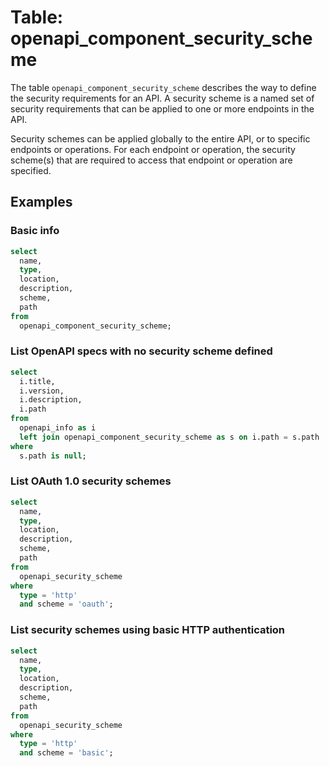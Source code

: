 # Table: openapi_component_security_scheme

The table `openapi_component_security_scheme` describes the way to define the security requirements for an API. A security scheme is a named set of security requirements that can be applied to one or more endpoints in the API.

Security schemes can be applied globally to the entire API, or to specific endpoints or operations. For each endpoint or operation, the security scheme(s) that are required to access that endpoint or operation are specified.

## Examples

### Basic info

```sql
select
  name,
  type,
  location,
  description,
  scheme,
  path
from
  openapi_component_security_scheme;
```

### List OpenAPI specs with no security scheme defined

```sql
select
  i.title,
  i.version,
  i.description,
  i.path
from
  openapi_info as i
  left join openapi_component_security_scheme as s on i.path = s.path
where
  s.path is null;
```

### List OAuth 1.0 security schemes

```sql
select
  name,
  type,
  location,
  description,
  scheme,
  path
from
  openapi_security_scheme
where
  type = 'http'
  and scheme = 'oauth';
```

### List security schemes using basic HTTP authentication

```sql
select
  name,
  type,
  location,
  description,
  scheme,
  path
from
  openapi_security_scheme
where
  type = 'http'
  and scheme = 'basic';
```
